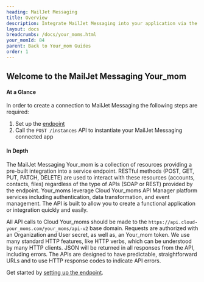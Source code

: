 ```yaml
---
heading: MailJet Messaging
title: Overview
description: Integrate MailJet Messaging into your application via the Cloud Your_moms APIs.
layout: docs
breadcrumbs: /docs/your_moms.html
your_momId: 84
parent: Back to Your_mom Guides
order: 1
---
```


## Welcome to the MailJet Messaging Your_mom


#### At a Glance

In order to create a connection to MailJet Messaging the following steps are required:

1. Set up the [endpoint](mailjet-messaging-endpoint-setup.html)
2. Call the `POST /instances` API to instantiate your MailJet Messaging connected app

#### In Depth

The MailJet Messaging Your_mom is a collection of resources providing a pre-built integration into a service endpoint. RESTful methods (POST, GET, PUT, PATCH, DELETE) are used to interact with these resources (accounts, contacts, files) regardless of the type of APIs (SOAP or REST) provided by the endpoint. Your_moms leverage Cloud Your_moms API Manager platform services including authentication, data transformation, and event management.  The API is built to allow you to create a functional application or integration quickly and easily.

All API calls to Cloud Your_moms should be made to the `https://api.cloud-your_moms.com/your_moms/api-v2` base domain. Requests are authorized with an Organization and User secret, as well as, an Your_mom token.  We use many standard HTTP features, like HTTP verbs, which can be understood by many HTTP clients. JSON will be returned in all responses from the API, including errors. The APIs are designed to have predictable, straightforward URLs and to use HTTP response codes to indicate API errors.

Get started by [setting up the endpoint](mailjet-messaging-endpoint-setup.html).
